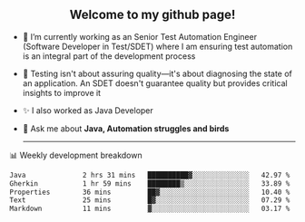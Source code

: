 <h2 align="center">Welcome to my github page!</h2>

- 🔭 I’m currently working as an Senior Test Automation Engineer (Software Developer in Test/SDET) where I am ensuring test automation is an integral part of the development process
- 🎩 Testing isn't about assuring quality—it's about diagnosing the state of an application. An SDET doesn't guarantee quality but provides critical insights to improve it
- ✨ I also worked as Java Developer
- 💬 Ask me about **Java, Automation struggles and birds**
  
  -------
  
📊 Weekly development breakdown

<!--START_SECTION:waka-->

```txt
Java              2 hrs 31 mins   ██████████▓░░░░░░░░░░░░░░   42.97 %
Gherkin           1 hr 59 mins    ████████▒░░░░░░░░░░░░░░░░   33.89 %
Properties        36 mins         ██▓░░░░░░░░░░░░░░░░░░░░░░   10.40 %
Text              25 mins         █▓░░░░░░░░░░░░░░░░░░░░░░░   07.29 %
Markdown          11 mins         ▓░░░░░░░░░░░░░░░░░░░░░░░░   03.17 %
```

<!--END_SECTION:waka-->
